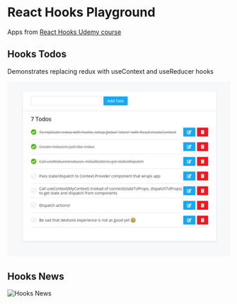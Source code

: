 # React Hooks Playground

Apps from [React Hooks Udemy course](https://www.udemy.com/react-hooks)

## Hooks Todos

Demonstrates replacing redux with useContext and useReducer hooks

![Hooks Redux Todo CRUD App](hookstodos.jpg)

## Hooks News

![Hooks News](hooksnews.jpg)
